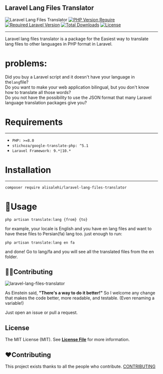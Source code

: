 ## Laravel Lang Files Translator

![Laravel Lang Files Translator][img-package]
[![PHP Version Require][ico-php]][link-packagist]
[![Required Laravel Version][ico-laravel]][link-packagist]
[![Total Downloads][ico-downloads]][link-packagist]
[![License][ico-license]][link-packagist]
***
Laravel lang files translator is a package for the Easiest way to translate lang files to other languages in PHP format in Laravel. <br>

# problems:
Did you buy a Laravel script and it doesn't have your language in the`lang`file? </br>
Do you want to make your web application bilingual, but you don't know how to translate all those words?</br>
Do you not have the possibility to use the JSON format that many Laravel language translation packages give you?

# Requirements
***

- `PHP: >=8.0`
- `stichoza/google-translate-php: ^5.1`
- `Laravel Framework: 9.*|10.*`

# Installation
***
```
composer require alisalehi/laravel-lang-files-translator
```

# 💎Usage
```
php artisan translate:lang {from} {to}
```
for example, your locale is English and you have en lang files and want to have these files to Persian(fa) lang too.
just enough to run:
```
php artisan translate:lang en fa
```
and done!
Go to lang/fa and you will see all the translated files from the en folder.

## 🙋‍♂️Contributing
![laravel-lang-files-translator](https://github.com/alisalehi1380/laravel-lang-files-translator/assets/111766206/a43389af-2f2e-4f29-8993-0609b94abbe8)

As Einstein said, **"There's a way to do it better!"** So I welcome any change that makes the code better, more readable, and testable. (Even renaming a variable!) 

Just open an issue or pull a request.


## License
The MIT License (MIT). See **[License File](https://github.com/alisalehi1380/laravel-lang-files-translator/blob/master/LICENSE)** for more information.

## ❤️Contributing
This project exists thanks to all the people who
contribute. [CONTRIBUTING](https://github.com/alisalehi/laravel-lang-files-translator/graphs/contributors)


[img-package]: https://banners.beyondco.de/laravel-lang-files-translator%20.png?theme=dark&packageManager=composer+require&packageName=alisalehi%2Flaravel-lang-files-translator&pattern=fourPointStars&style=style_1&description=Easiest+way+to+translate+lang+files&md=1&showWatermark=0&fontSize=100px&images=translate
[ico-laravel]: https://img.shields.io/badge/Laravel-≥%208.0-ff2d20?style=&logo=laravel
[ico-php]: https://img.shields.io/badge/php-≥%208.0-7b7eb1?style=&logo=php
[link-packagist]: https://packagist.org/packages/alisalehi/laravel-lang-files-translator
[ico-license]: http://poser.pugx.org/alisalehi/laravel-lang-files-translator/license
[ico-downloads]: http://poser.pugx.org/alisalehi/laravel-lang-files-translator/downloads
